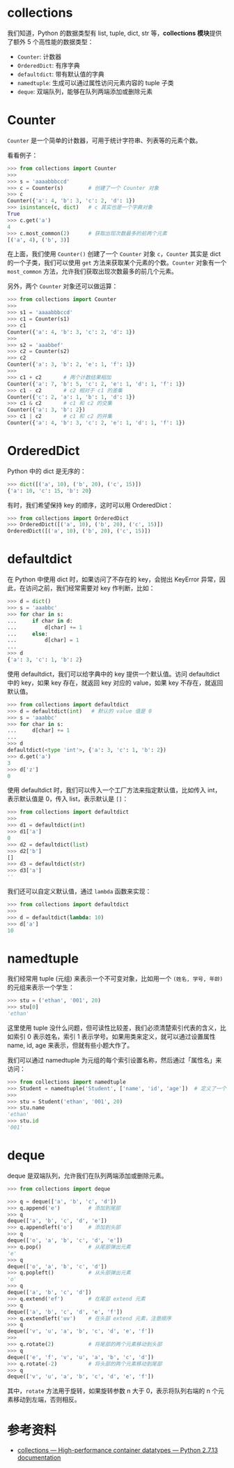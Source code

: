 # collections

我们知道，Python 的数据类型有 list, tuple, dict, str 等，**collections 模块**提供了额外 5 个高性能的数据类型：

- `Counter`: 计数器
- `OrderedDict`: 有序字典
- `defaultdict`: 带有默认值的字典
- `namedtuple`: 生成可以通过属性访问元素内容的 tuple 子类
- `deque`: 双端队列，能够在队列两端添加或删除元素

# Counter

`Counter` 是一个简单的计数器，可用于统计字符串、列表等的元素个数。

看看例子：

```python
>>> from collections import Counter
>>>
>>> s = 'aaaabbbccd'
>>> c = Counter(s)        # 创建了一个 Counter 对象
>>> c                     
Counter({'a': 4, 'b': 3, 'c': 2, 'd': 1})
>>> isinstance(c, dict)   # c 其实也是一个字典对象
True
>>> c.get('a')
4
>>> c.most_common(2)      # 获取出现次数最多的前两个元素
[('a', 4), ('b', 3)]
```

在上面，我们使用 `Counter()` 创建了一个 `Counter` 对象 `c`，`Counter` 其实是 dict 的一个子类，我们可以使用 `get` 方法来获取某个元素的个数。`Counter` 对象有一个 `most_common` 方法，允许我们获取出现次数最多的前几个元素。

另外，两个 `Counter` 对象还可以做运算：

```python
>>> from collections import Counter
>>>
>>> s1 = 'aaaabbbccd'
>>> c1 = Counter(s1)
>>> c1
Counter({'a': 4, 'b': 3, 'c': 2, 'd': 1})
>>>
>>> s2 = 'aaabbef'
>>> c2 = Counter(s2)
>>> c2
Counter({'a': 3, 'b': 2, 'e': 1, 'f': 1})
>>>
>>> c1 + c2       # 两个计数结果相加
Counter({'a': 7, 'b': 5, 'c': 2, 'e': 1, 'd': 1, 'f': 1})
>>> c1 - c2       # c2 相对于 c1 的差集
Counter({'c': 2, 'a': 1, 'b': 1, 'd': 1})
>>> c1 & c2       # c1 和 c2 的交集
Counter({'a': 3, 'b': 2})
>>> c1 | c2       # c1 和 c2 的并集
Counter({'a': 4, 'b': 3, 'c': 2, 'e': 1, 'd': 1, 'f': 1})
```

# OrderedDict

Python 中的 dict 是无序的：

```python
>>> dict([('a', 10), ('b', 20), ('c', 15)])
{'a': 10, 'c': 15, 'b': 20}
```

有时，我们希望保持 key 的顺序，这时可以用 OrderedDict：

```python
>>> from collections import OrderedDict
>>> OrderedDict([('a', 10), ('b', 20), ('c', 15)])
OrderedDict([('a', 10), ('b', 20), ('c', 15)])
```

# defaultdict

在 Python 中使用 dict 时，如果访问了不存在的 key，会抛出 KeyError 异常，因此，在访问之前，我们经常需要对 key 作判断，比如：

```python
>>> d = dict()
>>> s = 'aaabbc'
>>> for char in s:
...     if char in d:
...         d[char] += 1
...     else:
...         d[char] = 1
...
>>> d
{'a': 3, 'c': 1, 'b': 2}
```

使用 defaultdict，我们可以给字典中的 key 提供一个默认值。访问 defaultdict 中的 key，如果 key 存在，就返回 key 对应的 value，如果 key 不存在，就返回默认值。

```python
>>> from collections import defaultdict
>>> d = defaultdict(int)   # 默认的 value 值是 0
>>> s = 'aaabbc'
>>> for char in s:
...     d[char] += 1
...
>>> d
defaultdict(<type 'int'>, {'a': 3, 'c': 1, 'b': 2})
>>> d.get('a')
3
>>> d['z']
0
```

使用 defaultdict 时，我们可以传入一个工厂方法来指定默认值，比如传入 int，表示默认值是 0，传入 list，表示默认是 `[]`：

```python
>>> from collections import defaultdict
>>>
>>> d1 = defaultdict(int)
>>> d1['a']
0
>>> d2 = defaultdict(list)
>>> d2['b']
[]
>>> d3 = defaultdict(str)
>>> d3['a']
''
```

我们还可以自定义默认值，通过 `lambda` 函数来实现：

```python
>>> from collections import defaultdict
>>>
>>> d = defaultdict(lambda: 10)
>>> d['a']
10
```

# namedtuple

我们经常用 tuple (元组) 来表示一个不可变对象，比如用一个 `(姓名, 学号, 年龄)` 的元组来表示一个学生：

```python
>>> stu = ('ethan', '001', 20)
>>> stu[0]
'ethan'
```

这里使用 tuple 没什么问题，但可读性比较差，我们必须清楚索引代表的含义，比如索引 0 表示姓名，索引 1 表示学号。如果用类来定义，就可以通过设置属性 name, id, age 来表示，但就有些小题大作了。

我们可以通过 namedtuple 为元组的每个索引设置名称，然后通过「属性名」来访问：

```python
>>> from collections import namedtuple
>>> Student = namedtuple('Student', ['name', 'id', 'age'])  # 定义了一个 Student 元组
>>>
>>> stu = Student('ethan', '001', 20)
>>> stu.name
'ethan'
>>> stu.id
'001'
```

# deque

deque 是双端队列，允许我们在队列两端添加或删除元素。

```python
>>> from collections import deque

>>> q = deque(['a', 'b', 'c', 'd'])
>>> q.append('e')         # 添加到尾部
>>> q
deque(['a', 'b', 'c', 'd', 'e'])
>>> q.appendleft('o')     # 添加到头部
>>> q
deque(['o', 'a', 'b', 'c', 'd', 'e'])
>>> q.pop()               # 从尾部弹出元素
'e'
>>> q
deque(['o', 'a', 'b', 'c', 'd'])
>>> q.popleft()           # 从头部弹出元素
'o'
>>> q
deque(['a', 'b', 'c', 'd'])
>>> q.extend('ef')        # 在尾部 extend 元素
>>> q
deque(['a', 'b', 'c', 'd', 'e', 'f'])
>>> q.extendleft('uv')    # 在头部 extend 元素，注意顺序
>>> q
deque(['v', 'u', 'a', 'b', 'c', 'd', 'e', 'f'])
>>>
>>> q.rotate(2)           # 将尾部的两个元素移动到头部
>>> q
deque(['e', 'f', 'v', 'u', 'a', 'b', 'c', 'd'])
>>> q.rotate(-2)          # 将头部的两个元素移动到尾部
>>> q
deque(['v', 'u', 'a', 'b', 'c', 'd', 'e', 'f'])
```

其中，`rotate` 方法用于旋转，如果旋转参数 n 大于 0，表示将队列右端的 n 个元素移动到左端，否则相反。


# 参考资料

- [collections — High-performance container datatypes — Python 2.7.13 documentation](https://docs.python.org/2/library/collections.html#module-collections)


